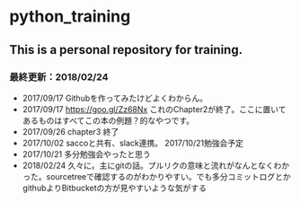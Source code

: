 # python_training

## This is a personal repository for training.

### 最終更新：2018/02/24

- 2017/09/17 Githubを作ってみたけどよくわからん。
- 2017/09/17 https://goo.gl/Zz68Nx これのChapter2が終了。ここに置いてあるものはすべてこの本の例題？的なやつです。
- 2017/09/26 chapter3 終了
- 2017/10/02 saccoと共有、slack連携。 2017/10/21勉強会予定
- 2017/10/21 多分勉強会やったと思う
- 2018/02/24 久々に。主にgitの話。プルリクの意味と流れがなんとなくわかった。sourcetreeで確認するのがわかりやすい。でも多分コミットログとかgithubよりBitbucketの方が見やすいような気がする


